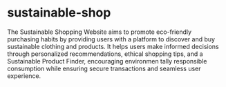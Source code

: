 # sustainable-shop
 The Sustainable Shopping Website aims to promote eco-friendly purchasing habits by providing users with a
 platform to discover and buy sustainable clothing and products. It helps users make informed decisions through
 personalized recommendations, ethical shopping tips, and a Sustainable Product Finder, encouraging environmen
tally responsible consumption while ensuring secure transactions and seamless user experience.
